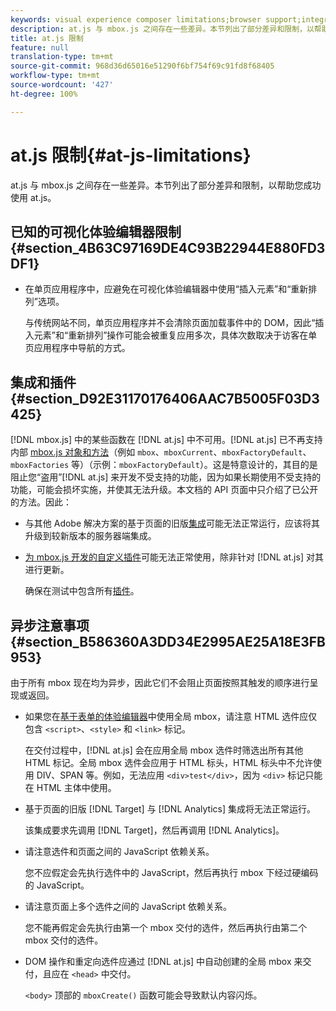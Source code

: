 ```yaml
---
keywords: visual experience composer limitations;browser support;integrations;plugins;asynchronous considerations
description: at.js 与 mbox.js 之间存在一些差异。本节列出了部分差异和限制，以帮助您成功使用 at.js。
title: at.js 限制
feature: null
translation-type: tm+mt
source-git-commit: 968d36d65016e51290f6bf754f69c91fd8f68405
workflow-type: tm+mt
source-wordcount: '427'
ht-degree: 100%

---
```



# at.js 限制{#at-js-limitations}

at.js 与 mbox.js 之间存在一些差异。本节列出了部分差异和限制，以帮助您成功使用 at.js。

## 已知的可视化体验编辑器限制 {#section_4B63C97169DE4C93B22944E880FD3DF1}

* 在单页应用程序中，应避免在可视化体验编辑器中使用“插入元素”和“重新排列”选项。

   与传统网站不同，单页应用程序并不会清除页面加载事件中的 DOM，因此“插入元素”和“重新排列”操作可能会被重复应用多次，具体次数取决于访客在单页应用程序中导航的方式。

## 集成和插件 {#section_D92E31170176406AAC7B5005F03D3425}

[!DNL mbox.js] 中的某些函数在 [!DNL at.js] 中不可用。[!DNL at.js] 已不再支持内部 [mbox.js 对象和方法](/help/c-target/c-visitor-profile/variables-profiles-parameters-methods.md#section_8C78059D15D9452F95636A5640188537)（例如 `mbox`、`mboxCurrent`、`mboxFactoryDefault`、`mboxFactories` 等）（示例：`mboxFactoryDefault`）。这是特意设计的，其目的是阻止您“盗用”[!DNL at.js] 来开发不受支持的功能，因为如果长期使用不受支持的功能，可能会损坏实施，并使其无法升级。本文档的 API 页面中只介绍了已公开的方法。因此：

* 与其他 Adobe 解决方案的基于页面的旧版[集成](/help/c-implementing-target/c-implementing-target-for-client-side-web/c-how-atjs-works/target-atjs-integrations.md#concept_C100BC4F073C4B57A608B309D0157B39)可能无法正常运行，应该将其升级到较新版本的服务器端集成。
* [为 mbox.js 开发的自定义插件](/help/c-implementing-target/c-implementing-target-for-client-side-web/t-mbox-download/c-target-atjs-implementation/target-atjs-plugins.md#concept_F5D4C0A4DACF41409CC42FDD93B13FAF)可能无法正常使用，除非针对 [!DNL at.js] 对其进行更新。

   确保在测试中包含所有[插件](/help/c-implementing-target/c-implementing-target-for-client-side-web/t-mbox-download/c-target-atjs-implementation/target-atjs-plugins.md#concept_F5D4C0A4DACF41409CC42FDD93B13FAF)。

## 异步注意事项 {#section_B586360A3DD34E2995AE25A18E3FB953}

由于所有 mbox 现在均为异步，因此它们不会阻止页面按照其触发的顺序进行呈现或返回。

* 如果您在[基于表单的体验编辑器](/help/c-experiences/experiences.md#section_3643394BD424463C8768F2907DEBCC22)中使用全局 mbox，请注意 HTML 选件应仅包含 `<script>`、`<style>` 和 `<link>` 标记。

   在交付过程中，[!DNL at.js] 会在应用全局 mbox 选件时筛选出所有其他 HTML 标记。全局 mbox 选件会应用于 HTML 标头，HTML 标头中不允许使用 DIV、SPAN 等。例如，无法应用 `<div>test</div>`，因为 `<div>` 标记只能在 HTML 主体中使用。

* 基于页面的旧版 [!DNL Target] 与 [!DNL Analytics] 集成将无法正常运行。

   该集成要求先调用 [!DNL Target]，然后再调用 [!DNL Analytics]。

* 请注意选件和页面之间的 JavaScript 依赖关系。

   您不应假定会先执行选件中的 JavaScript，然后再执行 mbox 下经过硬编码的 JavaScript。

* 请注意页面上多个选件之间的 JavaScript 依赖关系。

   您不能再假定会先执行由第一个 mbox 交付的选件，然后再执行由第二个 mbox 交付的选件。

* DOM 操作和重定向选件应通过 [!DNL at.js] 中自动创建的全局 mbox 来交付，且应在 `<head>` 中交付。

   `<body>` 顶部的 `mboxCreate()` 函数可能会导致默认内容闪烁。

